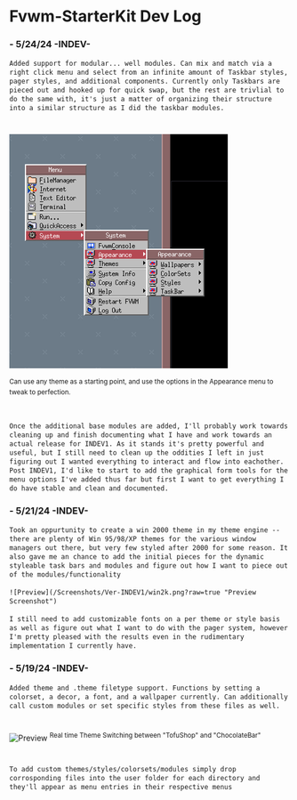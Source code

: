 # Fvwm-StarterKit Dev Log

### - 5/24/24 -INDEV-
    Added support for modular... well modules. Can mix and match via a right click menu and select from an infinite amount of Taskbar styles, pager styles, and additional components. Currently only Taskbars are pieced out and hooked up for quick swap, but the rest are trivlial to do the same with, it's just a matter of organizing their structure into a similar structure as I did the taskbar modules. 
#
![Preview](Screenshots/Ver-INDEV1/AppearanceMenu.png?raw=true "Preview Screenshot")

<sup align="center">Can use any theme as a starting point, and use the options in the Appearance menu to tweak to perfection.  </sup>
#
    Once the additional base modules are added, I'll probably work towards cleaning up and finish documenting what I have and work towards an actual release for INDEV1. As it stands it's pretty powerful and useful, but I still need to clean up the oddities I left in just figuring out I wanted everything to interact and flow into eachother. Post INDEV1, I'd like to start to add the graphical form tools for the menu options I've added thus far but first I want to get everything I do have stable and clean and documented.

### - 5/21/24 -INDEV-
    Took an oppurtunity to create a win 2000 theme in my theme engine -- there are plenty of Win 95/98/XP themes for the various window managers out there, but very few styled after 2000 for some reason. It also gave me an chance to add the initial pieces for the dynamic styleable task bars and modules and figure out how I want to piece out of the modules/functionality

    ![Preview](/Screenshots/Ver-INDEV1/win2k.png?raw=true "Preview Screenshot")

    I still need to add customizable fonts on a per theme or style basis as well as figure out what I want to do with the pager system, however I'm pretty pleased with the results even in the rudimentary implementation I currently have.

### - 5/19/24 -INDEV-
    Added theme and .theme filetype support. Functions by setting a colorset, a decor, a font, and a wallpaper currently. Can additionally call custom modules or set specific styles from these files as well.
#
![Preview](/Screenshots/Ver-INDEV1/ThemeSwitcher.gif?raw=true "Preview Screenshot")
<sup align="center"> Real time Theme Switching between "TofuShop" and "ChocolateBar" </sup>
#
    To add custom themes/styles/colorsets/modules simply drop corrosponding files into the user folder for each directory and they'll appear as menu entries in their respective menus
